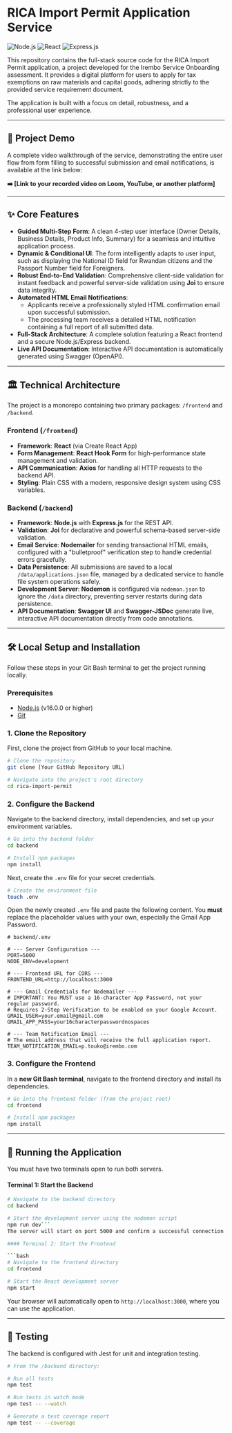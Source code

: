 # RICA Import Permit Application Service

![Node.js](https://img.shields.io/badge/Node.js-16.0.0+-339933?style=for-the-badge&logo=node.js)
![React](https://img.shields.io/badge/React-18.0.0+-61DAFB?style=for-the-badge&logo=react)
![Express.js](https://img.shields.io/badge/Express.js-4.18.2-000000?style=for-the-badge&logo=express)

This repository contains the full-stack source code for the RICA Import Permit application, a project developed for the Irembo Service Onboarding assessment. It provides a digital platform for users to apply for tax exemptions on raw materials and capital goods, adhering strictly to the provided service requirement document.

The application is built with a focus on detail, robustness, and a professional user experience.

---

## 🎥 Project Demo

A complete video walkthrough of the service, demonstrating the entire user flow from form filling to successful submission and email notifications, is available at the link below:

**➡️ [Link to your recorded video on Loom, YouTube, or another platform]**

---

## ✨ Core Features

-   **Guided Multi-Step Form**: A clean 4-step user interface (Owner Details, Business Details, Product Info, Summary) for a seamless and intuitive application process.
-   **Dynamic & Conditional UI**: The form intelligently adapts to user input, such as displaying the National ID field for Rwandan citizens and the Passport Number field for Foreigners.
-   **Robust End-to-End Validation**: Comprehensive client-side validation for instant feedback and powerful server-side validation using **Joi** to ensure data integrity.
-   **Automated HTML Email Notifications**:
    -   Applicants receive a professionally styled HTML confirmation email upon successful submission.
    -   The processing team receives a detailed HTML notification containing a full report of all submitted data.
-   **Full-Stack Architecture**: A complete solution featuring a React frontend and a secure Node.js/Express backend.
-   **Live API Documentation**: Interactive API documentation is automatically generated using Swagger (OpenAPI).

---

## 🏛️ Technical Architecture

The project is a monorepo containing two primary packages: `/frontend` and `/backend`.

### Frontend (`/frontend`)

-   **Framework**: **React** (via Create React App)
-   **Form Management**: **React Hook Form** for high-performance state management and validation.
-   **API Communication**: **Axios** for handling all HTTP requests to the backend API.
-   **Styling**: Plain CSS with a modern, responsive design system using CSS variables.

### Backend (`/backend`)

-   **Framework**: **Node.js** with **Express.js** for the REST API.
-   **Validation**: **Joi** for declarative and powerful schema-based server-side validation.
-   **Email Service**: **Nodemailer** for sending transactional HTML emails, configured with a "bulletproof" verification step to handle credential errors gracefully.
-   **Data Persistence**: All submissions are saved to a local `/data/applications.json` file, managed by a dedicated service to handle file system operations safely.
-   **Development Server**: **Nodemon** is configured via `nodemon.json` to ignore the `/data` directory, preventing server restarts during data persistence.
-   **API Documentation**: **Swagger UI** and **Swagger-JSDoc** generate live, interactive API documentation directly from code annotations.

---

## 🛠️ Local Setup and Installation

Follow these steps in your Git Bash terminal to get the project running locally.

### Prerequisites

-   [Node.js](https://nodejs.org/) (v16.0.0 or higher)
-   [Git](https://git-scm.com/)

### 1. Clone the Repository

First, clone the project from GitHub to your local machine.

```bash
# Clone the repository
git clone [Your GitHub Repository URL]

# Navigate into the project's root directory
cd rica-import-permit
```

### 2. Configure the Backend

Navigate to the backend directory, install dependencies, and set up your environment variables.

```bash
# Go into the backend folder
cd backend

# Install npm packages
npm install
```

Next, create the `.env` file for your secret credentials.

```bash
# Create the environment file
touch .env
```

Open the newly created `.env` file and paste the following content. You **must** replace the placeholder values with your own, especially the Gmail App Password.

```dotenv
# backend/.env

# --- Server Configuration ---
PORT=5000
NODE_ENV=development

# --- Frontend URL for CORS ---
FRONTEND_URL=http://localhost:3000

# --- Gmail Credentials for Nodemailer ---
# IMPORTANT: You MUST use a 16-character App Password, not your regular password.
# Requires 2-Step Verification to be enabled on your Google Account.
GMAIL_USER=your.email@gmail.com
GMAIL_APP_PASS=your16characterpasswordnospaces

# --- Team Notification Email ---
# The email address that will receive the full application report.
TEAM_NOTIFICATION_EMAIL=p.touko@irembo.com
```

### 3. Configure the Frontend

In a **new Git Bash terminal**, navigate to the frontend directory and install its dependencies.

```bash
# Go into the frontend folder (from the project root)
cd frontend

# Install npm packages
npm install
```

---

## 🚀 Running the Application

You must have two terminals open to run both servers.

#### Terminal 1: Start the Backend

```bash
# Navigate to the backend directory
cd backend

# Start the development server using the nodemon script
npm run dev```
The server will start on port 5000 and confirm a successful connection to the email service.

#### Terminal 2: Start the Frontend

```bash
# Navigate to the frontend directory
cd frontend

# Start the React development server
npm start
```
Your browser will automatically open to `http://localhost:3000`, where you can use the application.

---



## 🧪 Testing

The backend is configured with Jest for unit and integration testing.

```bash
# From the /backend directory:

# Run all tests
npm test

# Run tests in watch mode
npm test -- --watch

# Generate a test coverage report
npm test -- --coverage
```
